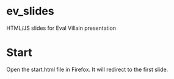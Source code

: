 # ev_slides
HTML/JS slides for Eval Villain presentation

# Start
Open the start.html file in Firefox. It will redirect to the first slide.
